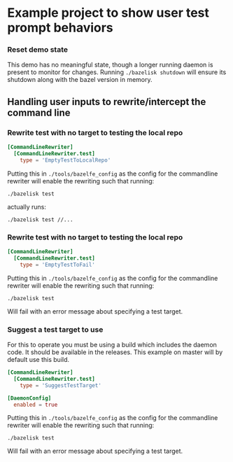 # Example project to show user test prompt behaviors

### Reset demo state
This demo has no meaningful state, though a longer running daemon is present to monitor for changes.
Running `./bazelisk shutdown` will ensure its shutdown along with the bazel version in memory.


## Handling user inputs to rewrite/intercept the command line

### Rewrite test with no target to testing the local repo

```toml
[CommandLineRewriter]
  [CommandLineRewriter.test]
    type = 'EmptyTestToLocalRepo'
```

Putting this in `./tools/bazelfe_config` as the config for the commandline rewriter will enable the rewriting such that running:

`./bazelisk test`

actually runs:

`./bazelisk test //...`

### Rewrite test with no target to testing the local repo

```toml
[CommandLineRewriter]
  [CommandLineRewriter.test]
    type = 'EmptyTestToFail'
```

Putting this in `./tools/bazelfe_config` as the config for the commandline rewriter will enable the rewriting such that running:

`./bazelisk test`

Will fail with an error message about specifying a test target.


### Suggest a test target to use

For this to operate you must be using a build which includes the daemon code. It should be available in the releases. This example on master will by default use this build.

```toml
[CommandLineRewriter]
  [CommandLineRewriter.test]
    type = 'SuggestTestTarget'

[DaemonConfig]
  enabled = true
```

Putting this in `./tools/bazelfe_config` as the config for the commandline rewriter will enable the rewriting such that running:

`./bazelisk test`

Will fail with an error message about specifying a test target.

